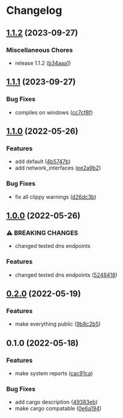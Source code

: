 # Changelog

## [1.1.2](https://github.com/lizelive/sysinfo-report/compare/v1.1.1...v1.1.2) (2023-09-27)


### Miscellaneous Chores

* release 1.1.2 ([b34aaa1](https://github.com/lizelive/sysinfo-report/commit/b34aaa1500a15d99eae27243309b385608b43afe))

## [1.1.1](https://github.com/lizelive/sysinfo-report/compare/v1.1.0...v1.1.1) (2023-09-27)


### Bug Fixes

* compiles on windows ([cc7cf8f](https://github.com/lizelive/sysinfo-report/commit/cc7cf8fc976946d4269b0e90e9ba9a5aab53124b))

## [1.1.0](https://github.com/lizelive/sysinfo-report/compare/v1.0.0...v1.1.0) (2022-05-26)


### Features

* add default ([4b5747b](https://github.com/lizelive/sysinfo-report/commit/4b5747b64929b770f3a85a683899e8471e816043))
* add network_interfaces ([ee2a9b2](https://github.com/lizelive/sysinfo-report/commit/ee2a9b2a6bc119ec51724c63a3cab8fa68e3224e))


### Bug Fixes

* fix all clippy warnings ([d26dc3b](https://github.com/lizelive/sysinfo-report/commit/d26dc3be9529214eeb3385c2be7236c33fd391db))

## [1.0.0](https://github.com/lizelive/sysinfo-report/compare/v0.2.0...v1.0.0) (2022-05-26)


### ⚠ BREAKING CHANGES

* changed tested dns endpoints

### Features

* changed tested dns endpoints ([5248418](https://github.com/lizelive/sysinfo-report/commit/5248418b5eb4db616ed1460c3b78180885a80a9b))

## [0.2.0](https://github.com/lizelive/sysinfo-report/compare/v0.1.0...v0.2.0) (2022-05-19)


### Features

* make everything public ([9b8c2b5](https://github.com/lizelive/sysinfo-report/commit/9b8c2b5267a520f74e8b502a95b05d994fa22264))

## 0.1.0 (2022-05-18)


### Features

* make system reports ([cac91ca](https://github.com/lizelive/sysinfo-report/commit/cac91ca8d921eec0d29f53c3b1f43ba29ab16e77))


### Bug Fixes

* add cargo description ([49383eb](https://github.com/lizelive/sysinfo-report/commit/49383eb553c37c826ffc41dee015295ea94a8168))
* make cargo compatable ([0e6a194](https://github.com/lizelive/sysinfo-report/commit/0e6a19482f9c47a39097eb20c8ab46069a08cbdf))
